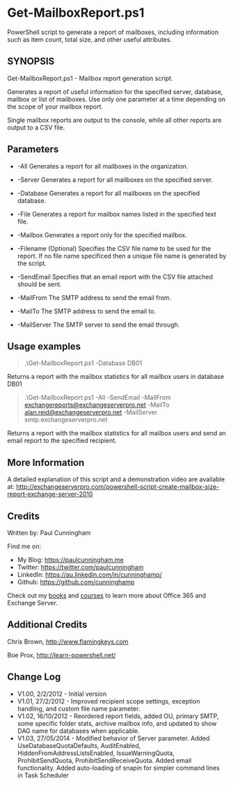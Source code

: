 # Get-MailboxReport.ps1
PowerShell script to generate a report of mailboxes, including information such as item count, total size, and other useful attributes.

## SYNOPSIS
Get-MailboxReport.ps1 - Mailbox report generation script.

Generates a report of useful information for the specified server, database, mailbox or list of mailboxes. Use only one parameter at a time depending on the scope of your mailbox report.

Single mailbox reports are output to the console, while all other reports are output to a CSV file.

## Parameters
- -All
Generates a report for all mailboxes in the organization.

- -Server
Generates a report for all mailboxes on the specified server.

- -Database
Generates a report for all mailboxes on the specified database.

- -File
Generates a report for mailbox names listed in the specified text file.

- -Mailbox
Generates a report only for the specified mailbox.

- -Filename
(Optional) Specifies the CSV file name to be used for the report.
If no file name specificed then a unique file name is generated by the script.

- -SendEmail
Specifies that an email report with the CSV file attached should be sent.

- -MailFrom
The SMTP address to send the email from.

- -MailTo
The SMTP address to send the email to.

- -MailServer
The SMTP server to send the email through.

## Usage examples
> .\Get-MailboxReport.ps1 -Database DB01

Returns a report with the mailbox statistics for all mailbox users in database DB01

> .\Get-MailboxReport.ps1 -All -SendEmail -MailFrom exchangereports@exchangeserverpro.net -MailTo alan.reid@exchangeserverpro.net -MailServer smtp.exchangeserverpro.net

Returns a report with the mailbox statistics for all mailbox users and send an email report to the specified recipient.

## More Information
A detailed explanation of this script and a demonstration video are available at:
http://exchangeserverpro.com/powershell-script-create-mailbox-size-report-exchange-server-2010

## Credits
Written by: Paul Cunningham

Find me on:

* My Blog:	https://paulcunningham.me
* Twitter:	https://twitter.com/paulcunningham
* LinkedIn:	https://au.linkedin.com/in/cunninghamp/
* Github:	https://github.com/cunninghamp

Check out my [books](https://paulcunningham.me/books/) and [courses](https://paulcunningham.me/training/) to learn more about Office 365 and Exchange Server.

## Additional Credits
Chris Brown, http://www.flamingkeys.com

Boe Prox, http://learn-powershell.net/

## Change Log
- V1.00, 2/2/2012 - Initial version
- V1.01, 27/2/2012 - Improved recipient scope settings, exception handling, and custom file name parameter.
- V1.02, 16/10/2012 - Reordered report fields, added OU, primary SMTP, some specific folder stats, archive mailbox info, and updated to show DAG name for databases when applicable.
- V1.03, 27/05/2014 - Modified behavior of Server parameter. Added UseDatabaseQuotaDefaults, AuditEnabled, HiddenFromAddressListsEnabled, IssueWarningQuota, ProhibitSendQuota, ProhibitSendReceiveQuota. Added email functionality. Added auto-loading of snapin for simpler command lines in Task Scheduler

